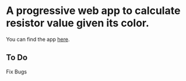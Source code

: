 A progressive web app to calculate resistor value given its color.
==================================================================

You can find the app [here](https://pwas-1.firebaseapp.com/resistor/).

To Do
-----
Fix Bugs